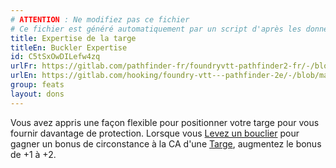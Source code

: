```yaml
---
# ATTENTION : Ne modifiez pas ce fichier
# Ce fichier est généré automatiquement par un script d'après les données du module Foundry VTT officiel et de sa traduction
title: Expertise de la targe
titleEn: Buckler Expertise
id: C5tSxOwDILefw4zq
urlFr: https://gitlab.com/pathfinder-fr/foundryvtt-pathfinder2-fr/-/blob/master/data/feats/C5tSxOwDILefw4zq.htm
urlEn: https://gitlab.com/hooking/foundry-vtt---pathfinder-2e/-/blob/master/packs/data/feats.db/buckler-expertise.json
group: feats
layout: dons
---
```

Vous avez appris une façon flexible pour positionner votre targe pour vous fournir davantage de protection. Lorsque vous [Levez un bouclier](../actions/lever-un-bouclier.md) pour gagner un bonus de circonstance à la CA d'une [Targe](../equipment/targe.md), augmentez le bonus de +1 à +2.


